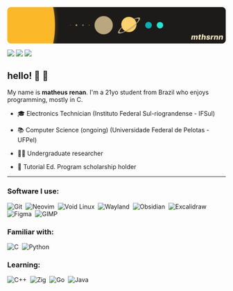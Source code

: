 <img align="center" src="https://raw.githubusercontent.com/mthsrnn/mthsrnn/main/header.png"/>

[<img src="https://img.shields.io/badge/-mthsrnn-1C1B19?style=for-the-badge&logo=linkedin">](https://www.linkedin.com/in/mthsrnn/)
[<img src="https://img.shields.io/badge/-mthsrnn-1C1B19?style=for-the-badge&logo=instagram">](https://www.instagram.com/mthsrnn/)
[<img src="https://img.shields.io/badge/-Mail-1C1B19?style=for-the-badge&logo=gmail">](mailto:mrffreitas@inf.ufpel.edu.br)

## hello! 👋 🤠

My name is **matheus renan**. I'm a 21yo student from Brazil who enjoys programming, mostly in C.

- 🎓 Electronics Technician (Instituto Federal Sul-riograndense - IFSul)
  
- 📚 Computer Science (ongoing) (Universidade Federal de Pelotas - UFPel)
  
- 👨‍🔬 Undergraduate researcher
  
- 🏫 Tutorial Ed. Program scholarship holder

---

### Software I use:
![Git](https://img.shields.io/badge/-Git-1C1B19?style=for-the-badge&logo=git)&nbsp;
![Neovim](https://img.shields.io/badge/-Neovim-1C1B19?style=for-the-badge&logo=neovim)&nbsp;
![Void Linux](https://img.shields.io/badge/-Void%20Linux-1C1B19?style=for-the-badge&logo=voidlinux)&nbsp;
![Wayland](https://img.shields.io/badge/-Wayland-1C1B19?style=for-the-badge&logo=wayland)&nbsp;
![Obsidian](https://img.shields.io/badge/-Obsidian-1C1B19?style=for-the-badge&logo=obsidian)&nbsp;
![Excalidraw](https://img.shields.io/badge/-Excalidraw-1C1B19?style=for-the-badge&logo=excalidraw)&nbsp;
![Figma](https://img.shields.io/badge/-Figma-1C1B19?style=for-the-badge&logo=figma)&nbsp;
![GIMP](https://img.shields.io/badge/-GIMP-1C1B19?style=for-the-badge&logo=gimp)&nbsp;

### Familiar with:
![C](https://img.shields.io/badge/-C-1C1B19?style=for-the-badge&logo=c)&nbsp;
![Python](https://img.shields.io/badge/-Python-1C1B19?style=for-the-badge&logo=python)&nbsp;

### Learning:
![C++](https://img.shields.io/badge/-C++-1C1B19?style=for-the-badge&logo=cplusplus)&nbsp;
![Zig](https://img.shields.io/badge/-Zig-1C1B19?style=for-the-badge&logo=Zig)&nbsp;
![Go](https://img.shields.io/badge/-Golang-1C1B19?style=for-the-badge&logo=go)&nbsp;
![Java](https://img.shields.io/badge/-Java-1C1B19?style=for-the-badge&logo=openjdk)&nbsp;


